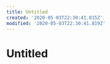```yaml
---
title: Untitled
created: '2020-05-03T22:30:41.815Z'
modified: '2020-05-03T22:30:41.819Z'
---
```


# Untitled
